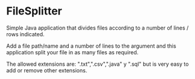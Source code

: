 # FileSplitter
Simple Java application that divides files according to a number of lines / rows indicated.

Add a file path/name and a number of lines to the argument and this application split your file in as many files as required.

The allowed extensions are: ".txt",".csv",".java" y ".sql" but is very easy to add or remove other extensions.
